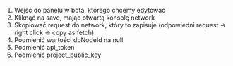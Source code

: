 1. Wejść do panelu w bota, którego chcemy edytować
2. Kliknąć na save, mając otwartą konsolę network
3. Skopiować request do network, który to zapisuje (odpowiedni request -> right click -> copy as fetch)
4. Podmienić wartości dbNodeId na null
5. Podmienić api_token
6. Podmienić project_public_key
